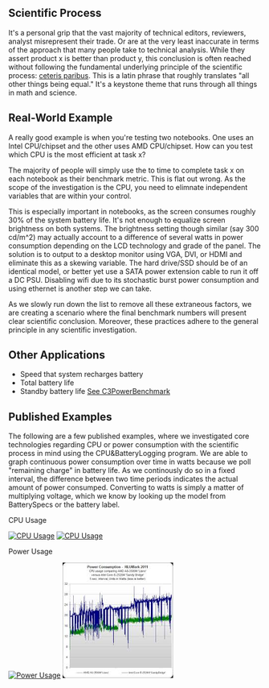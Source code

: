 ## Scientific Process

It's a personal grip that the vast majority of technical editors, reviewers, analyst misrepresent their trade. Or are at the very least inaccurate in terms of the approach that many people take to technical analysis. While they assert product x is better than product y, this conclusion is often reached without following the fundamental underlying principle of the scientific process: [ceteris paribus](http://en.wikipedia.org/wiki/Ceteris_paribus). This is a latin phrase that roughly translates "all other things being equal." It's a keystone theme that runs through all things in math and science.

## Real-World Example

A really good example is when you're testing two notebooks. One uses an Intel CPU/chipset and the other uses AMD CPU/chipset. How can you test which CPU is the most efficient at task x?

The majority of people will simply use the to time to complete task x on each notebook as their benchmark metric. This is flat out wrong. As the scope of the investigation is the CPU, you need to elimnate independent variables that are within your control.

This is especially important in notebooks, as the screen consumes roughly 30% of the system battery life. It's not enough to equalize screen brightness on both systems. The brightness setting though similar (say 300 cd/m^2) may actually account to a difference of several watts in power consumption depending on the LCD technology and grade of the panel. The solution is to output to a desktop monitor using VGA, DVI, or HDMI and eliminate this as a skewing variable. The hard drive/SSD should be of an identical model, or better yet use a SATA power extension cable to run it off a DC PSU. Disabling wifi due to its stochastic burst power consumption and using ethernet is another step we can take.

As we slowly run down the list to remove all these extraneous factors, we are creating a scenario where the final benchmark numbers will present clear scientific conclusion. Moreover, these practices adhere to the general principle in any scientific investigation.

## Other Applications

* Speed that system recharges battery
* Total battery life
* Standby battery life [See C3PowerBenchmark](../../../C3PowerBenchmark/)

## Published Examples

The following are a few published examples, where we investigated core technologies regarding CPU or power consumption with the scientific process in mind using the CPU&BatteryLogging program. We are able to graph continuous power consumption over time in watts because we poll "remaining charge" in battery life. As we continously do so in a fixed interval, the difference between two time periods indicates the actual amount of power consumped. Converting to watts is simply a matter of multiplying voltage, which we know by looking up the model from BatterySpecs or the battery label.

CPU Usage

[![CPU Usage](https://encrypted-tbn1.gstatic.com/images?q=tbn:ANd9GcRAvGQusNCCsivv-8MljHORyIJ7v2KTxk5V5LHJJOfl-GXnG-02-g)](http://media.bestofmicro.com/1/A/278686/original/transcodingperf_cpu.png)
[![CPU Usage](https://encrypted-tbn3.gstatic.com/images?q=tbn:ANd9GcTmecMCYtQVcg6mhU4mZRvJ0BRUMKQ_vF_PK5vDnU8zynbUqF3KSg)](http://media.bestofmicro.com/Z/K/335648/original/cpu_pcmark.png)

Power Usage

[![Power Usage](https://encrypted-tbn1.gstatic.com/images?q=tbn:ANd9GcRAvGQusNCCsivv-8MljHORyIJ7v2KTxk5V5LHJJOfl-GXnG-02-g)](http://media.bestofmicro.com/1/D/278689/original/transcodingquality_power.png)
[![Power Usage](/documentation/power_example2.jpg)](http://thgtr.com/wp-content/uploads/2011/06/power_-_rlumark.png)

